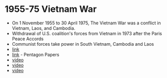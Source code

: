 # 1955-75 Vietnam War
- On 1 November 1955 to 30 April 1975, The Vietnam War was a conflict in Vietnam, Laos, and Cambodia.
- Withdrawal of U.S. coalition's forces from Vietnam in 1973 after the Paris Peace Accords
- Communist forces take power in South Vietnam, Cambodia and Laos
- [link](https://en.wikipedia.org/wiki/Vietnam_War)
- [link](https://web.archive.org/web/20110615232201/http://www.archives.gov/research/pentagon-papers/) - Pentagon Papers
- [video](https://www.youtube.com/watch?v=lb2TlE0tpIo)
- [video](https://www.youtube.com/watch?v=ZR6f-qbIpw8)
- [video](https://www.youtube.com/watch?v=TkQ0i46Zgq8)